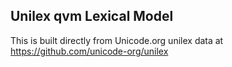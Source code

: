 Unilex qvm Lexical Model
----------------------

This is built directly from Unicode.org unilex data at
https://github.com/unicode-org/unilex
